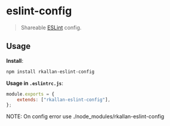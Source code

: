 # eslint-config

> Shareable [ESLint](https://eslint.org/) config.

## Usage

**Install**:

```bash
npm install rkallan-eslint-config
```

**Usage in `.eslintrc.js`**:

```js
module.exports = {
    extends: ["rkallan-eslint-config"],
};
```

NOTE: On config error use ./node_modules/rkallan-eslint-config
